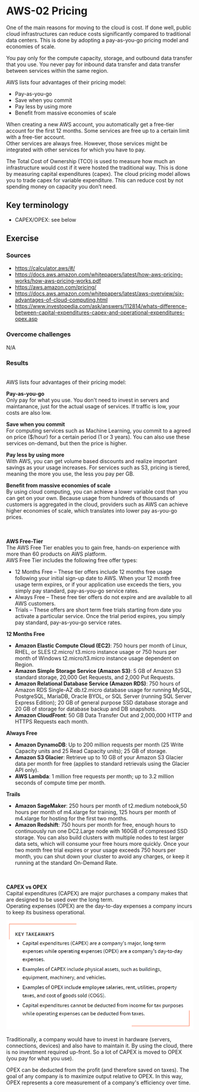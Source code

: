 # AWS-02 Pricing
One of the main reasons for moving to the cloud is cost. If done well, public cloud infrastructures can reduce costs significantly compared to traditional data centers. This is done by adopting a pay-as-you-go pricing model and economies of scale.  
  
You pay only for the compute capacity, storage, and outbound data transfer that you use. You never pay for inbound data transfer and data transfer between services within the same region.  
  
AWS lists four advantages of their pricing model:  
- Pay-as-you-go
- Save when you commit
- Pay less by using more
- Benefit from massive economies of scale
  
When creating a new AWS account, you automatically get a free-tier account for the first 12 months. Some services are free up to a certain limit with a free-tier account.  
Other services are always free. However, those services might be integrated with other services for which you have to pay.  
  
The Total Cost of Ownership (TCO) is used to measure how much an infrastructure would cost if it were hosted the traditional way. This is done by measuring capital expenditures (capex). The cloud pricing model allows you to trade capex for variable expenditure. This can reduce cost by not spending money on capacity you don’t need.  
  
## Key terminology
- CAPEX/OPEX: see below

## Exercise
### Sources
- https://calculator.aws/#/
- https://docs.aws.amazon.com/whitepapers/latest/how-aws-pricing-works/how-aws-pricing-works.pdf
- https://aws.amazon.com/pricing/
- https://docs.aws.amazon.com/whitepapers/latest/aws-overview/six-advantages-of-cloud-computing.html
- https://www.investopedia.com/ask/answers/112814/whats-difference-between-capital-expenditures-capex-and-operational-expenditures-opex.asp

### Overcome challenges
N/A

### Results
  <br>  
AWS lists four advantages of their pricing model:  
  
**Pay-as-you-go**  
Only pay for what you use. You don't need to invest in servers and maintanance, just for the actual usage of services. If traffic is low, your costs are also low.  
  
**Save when you commit**  
For computing services such as Machine Learning, you commit to a agreed on price ($/hour) for a certain period (1 or 3 years). You can also use these services on-demand, but then the price is higher.  
  
**Pay less by using more**  
With AWS, you can get volume based discounts and realize important savings as your usage increases. For services such as S3, pricing is tiered, meaning the more you use, the less you pay per GB.  
  
**Benefit from massive economies of scale**  
By using cloud computing, you can achieve a lower variable cost than you can get on your own. Because usage from hundreds of thousands of customers is aggregated in the cloud, providers such as AWS can achieve higher economies of scale, which translates into lower pay as-you-go prices.
  <br>  
  <br>  

**AWS Free-Tier**  
The AWS Free Tier enables you to gain free, hands-on experience with more than 60 products on AWS
platform.  
AWS Free Tier includes the following free offer types:
- 12 Months Free – These tier offers include 12 months free usage following your initial sign-up date
to AWS. When your 12 month free usage term expires, or if your application use exceeds the tiers, you
simply pay standard, pay-as-you-go service rates.
- Always Free – These free tier offers do not expire and are available to all AWS customers.
- Trials – These offers are short term free trials starting from date you activate a particular service. Once
the trial period expires, you simply pay standard, pay-as-you-go service rates.
  <br>  

**12 Months Free**  
- **Amazon Elastic Compute Cloud (EC2)**: 750 hours per month of Linux, RHEL, or SLES t2.micro/
t3.micro instance usage or 750 hours per month of Windows t2.micro/t3.micro instance usage
dependent on Region.
- **Amazon Simple Storage Service (Amazon S3)**: 5 GB of Amazon S3 standard storage, 20,000 Get
Requests, and 2,000 Put Requests.
- **Amazon Relational Database Service (Amazon RDS)**: 750 hours of Amazon RDS Single-AZ db.t2.micro
database usage for running MySQL, PostgreSQL, MariaDB, Oracle BYOL, or SQL Server (running SQL
Server Express Edition); 20 GB of general purpose SSD database storage and 20 GB of storage for
database backup and DB snapshots.
- **Amazon CloudFront**: 50 GB Data Transfer Out and 2,000,000 HTTP and HTTPS Requests each month.
  <br>  

**Always Free**  
- **Amazon DynamoDB**: Up to 200 million requests per month (25 Write Capacity units and 25 Read
Capacity units); 25 GB of storage.
- **Amazon S3 Glacier**: Retrieve up to 10 GB of your Amazon S3 Glacier data per month for free (applies
to standard retrievals using the Glacier API only).
- **AWS Lambda**: 1 million free requests per month; up to 3.2 million seconds of compute time per
month.
  <br>  

**Trails**  
- **Amazon SageMaker**: 250 hours per month of t2.medium notebook,50 hours per month of m4.xlarge
for training, 125 hours per month of m4.xlarge for hosting for the first two months.
- **Amazon Redshift**: 750 hours per month for free, enough hours to continuously run one DC2.Large
node with 160GB of compressed SSD storage. You can also build clusters with multiple nodes to test
larger data sets, which will consume your free hours more quickly. Once your two month free trial expires or your usage exceeds 750 hours per month, you can shut down your cluster to avoid any charges, or keep it running at the standard On-Demand Rate.
  <br>  
  <br>  

**CAPEX vs OPEX**  
Capital expenditures (CAPEX) are major purchases a company makes that are designed to be used over the long term.  
Operating expenses (OPEX) are the day-to-day expenses a company incurs to keep its business operational.  
  
![CAPEX VS OPEX](../00_includes/CLOUD01/AWS-02_1.png)
  
Traditionally, a company would have to invest in hardware (servers, connections, devices) and also have to maintain it. By using the cloud, there is no investment required up-front. So a lot of CAPEX is moved to OPEX (you pay for what you use).  
  
OPEX can be deducted from the profit (and therefore saved on taxes). The goal of any company is to maximize output relative to OPEX. In this way, OPEX represents a core measurement of a company's efficiency over time.  


  



